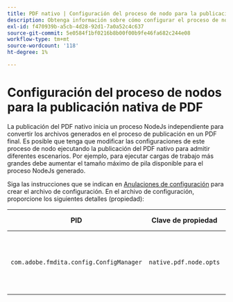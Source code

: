 ```yaml
---
title: PDF nativo | Configuración del proceso de nodo para la publicación de PDF nativo
description: Obtenga información sobre cómo configurar el proceso de nodo para la publicación nativa de PDF
exl-id: f470939b-a5cb-4d28-92d1-7a0a52c4c637
source-git-commit: 5e0584f1bf0216b8b00f00b9fe46fa682c244e08
workflow-type: tm+mt
source-wordcount: '118'
ht-degree: 1%

---
```


# Configuración del proceso de nodos para la publicación nativa de PDF

La publicación del PDF nativo inicia un proceso NodeJs independiente para convertir los archivos generados en el proceso de publicación en un PDF final. Es posible que tenga que modificar las configuraciones de este proceso de nodo ejecutando la publicación del PDF nativo para admitir diferentes escenarios. Por ejemplo, para ejecutar cargas de trabajo más grandes debe aumentar el tamaño máximo de pila disponible para el proceso NodeJs generado.

Siga las instrucciones que se indican en [Anulaciones de configuración](../cs-install-guide/download-install-additional-config-override.md) para crear el archivo de configuración. En el archivo de configuración, proporcione los siguientes detalles (propiedad):

| PID | Clave de propiedad | Valor de propiedad |
|---|---|---|
| `com.adobe.fmdita.config.ConfigManager` | `native.pdf.node.opts` | Valor de cadena para establecer cualquier estándar `NODE_OPTIONS`.<BR> Valor predeterminado: |
